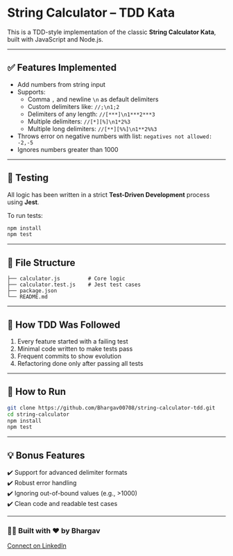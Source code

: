 # String Calculator – TDD Kata

This is a TDD-style implementation of the classic **String Calculator Kata**, built with JavaScript and Node.js.

---

## ✅ Features Implemented

- Add numbers from string input
- Supports:
  - Comma `,` and newline `\n` as default delimiters
  - Custom delimiters like: `//;\n1;2`
  - Delimiters of any length: `//[***]\n1***2***3`
  - Multiple delimiters: `//[*][%]\n1*2%3`
  - Multiple long delimiters: `//[**][%%]\n1**2%%3`
- Throws error on negative numbers with list: `negatives not allowed: -2,-5`
- Ignores numbers greater than 1000

---

## 🧪 Testing

All logic has been written in a strict **Test-Driven Development** process using **Jest**.

To run tests:

```bash
npm install
npm test
```

---

## 📁 File Structure

```
├── calculator.js         # Core logic
├── calculator.test.js    # Jest test cases
├── package.json
└── README.md
```

---

## 📌 How TDD Was Followed

1. Every feature started with a failing test
2. Minimal code written to make tests pass
3. Frequent commits to show evolution
4. Refactoring done only after passing all tests

---

## 🚀 How to Run

```bash
git clone https://github.com/Bhargav00708/string-calculator-tdd.git
cd string-calculator
npm install
npm test
```

---

## 💡 Bonus Features

✔️ Support for advanced delimiter formats  
✔️ Robust error handling  
✔️ Ignoring out-of-bound values (e.g., >1000)  
✔️ Clean code and readable test cases

---

### 👨‍💻 Built with ❤️ by Bhargav

[Connect on LinkedIn](http://www.linkedin.com/in/console-log-bhargav)
